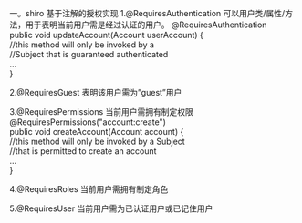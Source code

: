 一。shiro
基于注解的授权实现 
1.@RequiresAuthentication 可以用户类/属性/方法，用于表明当前用户需是经过认证的用户。 
@RequiresAuthentication  
public void updateAccount(Account userAccount) {  
    //this method will only be invoked by a   
    //Subject that is guaranteed authenticated  
    ...  
}  

2.@RequiresGuest 表明该用户需为”guest”用户 

3.@RequiresPermissions 当前用户需拥有制定权限 
@RequiresPermissions("account:create")  
public void createAccount(Account account) {  
    //this method will only be invoked by a Subject  
    //that is permitted to create an account  
    ...  
}  

4.@RequiresRoles 当前用户需拥有制定角色 

5.@RequiresUser 当前用户需为已认证用户或已记住用户 